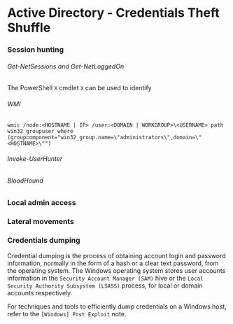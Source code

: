 # Active Directory - Credentials Theft Shuffle

### Session hunting

###### Get-NetSessions and Get-NetLoggedOn

The PowerShell `X` cmdlet `X` can be used to identify

###### WMI

```
wmic /node:<HOSTNAME | IP> /user:<DOMAIN | WORKGROUP>\<USERNAME> path win32_groupuser where (groupcomponent="win32_group.name=\"administrators\",domain=\"<HOSTNAME>\"")  
```

###### Invoke-UserHunter

###### BloodHound

### Local admin access

### Lateral movements

### Credentials dumping

Credential dumping is the process of obtaining account login and password
information, normally in the form of a hash or a clear text password, from
the operating system. The Windows operating system stores user accounts
information in the `Security Account Manager (SAM)` hive or the
`Local Security Authority Subsystem (LSASS)` process, for local or domain
accounts respectively.

For techniques and tools to efficiently dump credentials on a Windows host,
refer to the `[Windows] Post Exploit` note.
